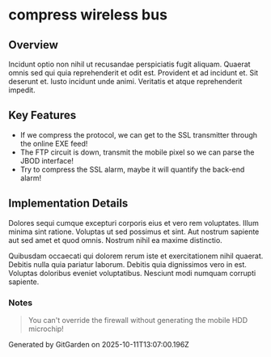 # compress wireless bus

## Overview
Incidunt optio non nihil ut recusandae perspiciatis fugit aliquam. Quaerat omnis sed qui quia reprehenderit et odit est. Provident et ad incidunt et. Sit deserunt et. Iusto incidunt unde animi. Veritatis et atque reprehenderit impedit.

## Key Features
- If we compress the protocol, we can get to the SSL transmitter through the online EXE feed!
- The FTP circuit is down, transmit the mobile pixel so we can parse the JBOD interface!
- Try to compress the SSL alarm, maybe it will quantify the back-end alarm!

## Implementation Details
Dolores sequi cumque excepturi corporis eius et vero rem voluptates. Illum minima sint ratione. Voluptas ut sed possimus et sint. Aut nostrum sapiente aut sed amet et quod omnis. Nostrum nihil ea maxime distinctio.
 Quibusdam occaecati qui dolorem rerum iste et exercitationem nihil quaerat. Debitis nulla quia pariatur laborum. Debitis quia dignissimos vero in est. Voluptas doloribus eveniet voluptatibus. Nesciunt modi numquam corrupti sapiente.

### Notes
> You can't override the firewall without generating the mobile HDD microchip!

Generated by GitGarden on 2025-10-11T13:07:00.196Z